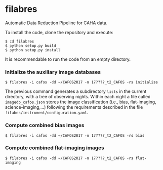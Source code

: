 # filabres

Automatic Data Reduction Pipeline for CAHA data.

To install the code, clone the repository and execute:
```
$ cd filabres
$ python setup.py build
$ python setup.py install
```

It is recommendable to run the code from an empty directory.

### Initialize the auxiliary image databases
```
$ filabres -i cafos -dd ~/CAFOS2017 -n 17????_t2_CAFOS -rs initialize
```
The previous command generates a subdirectory `lists` in the current
directory, with a tree of observing nights. Within each night a file called
`imagedb_cafos.json` stores the image classification (i.e., bias, flat-imaging,
science-imaging,...) following the requirements described in the file 
`filabes/instrument/configuration.yaml`.

### Compute combined bias images
```
$ filabres -i cafos -dd ~/CAFOS2017 -n 17????_t2_CAFOS -rs bias
```

### Compute combined flat-imaging images
```
$ filabres -i cafos -dd ~/CAFOS2017 -n 17????_t2_CAFOS -rs flat-imaging
```
